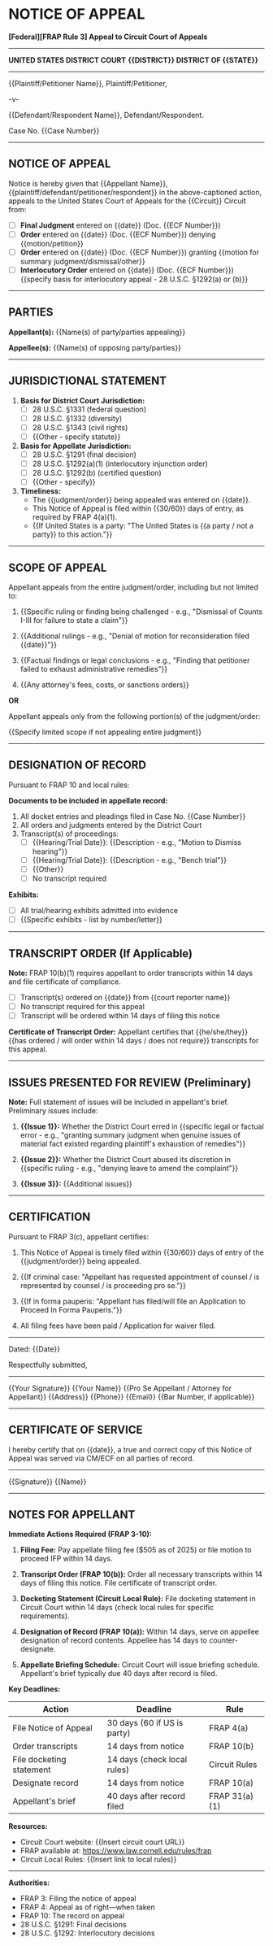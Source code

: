 # NOTICE OF APPEAL

**[Federal][FRAP Rule 3] Appeal to Circuit Court of Appeals**

---

**UNITED STATES DISTRICT COURT**
**{{DISTRICT}} DISTRICT OF {{STATE}}**

---

{{Plaintiff/Petitioner Name}},
Plaintiff/Petitioner,

-v-

{{Defendant/Respondent Name}},
Defendant/Respondent.

Case No. {{Case Number}}

---

## NOTICE OF APPEAL

Notice is hereby given that {{Appellant Name}}, {{plaintiff/defendant/petitioner/respondent}} in the above-captioned action, appeals to the United States Court of Appeals for the {{Circuit}} Circuit from:

- [ ] **Final Judgment** entered on {{date}} (Doc. {{ECF Number}})
- [ ] **Order** entered on {{date}} (Doc. {{ECF Number}}) denying {{motion/petition}}
- [ ] **Order** entered on {{date}} (Doc. {{ECF Number}}) granting {{motion for summary judgment/dismissal/other}}
- [ ] **Interlocutory Order** entered on {{date}} (Doc. {{ECF Number}}) {{specify basis for interlocutory appeal - 28 U.S.C. §1292(a) or (b)}}

---

## PARTIES

**Appellant(s):** {{Name(s) of party/parties appealing}}

**Appellee(s):** {{Name(s) of opposing party/parties}}

---

## JURISDICTIONAL STATEMENT

1. **Basis for District Court Jurisdiction:**
   - [ ] 28 U.S.C. §1331 (federal question)
   - [ ] 28 U.S.C. §1332 (diversity)
   - [ ] 28 U.S.C. §1343 (civil rights)
   - [ ] {{Other - specify statute}}

2. **Basis for Appellate Jurisdiction:**
   - [ ] 28 U.S.C. §1291 (final decision)
   - [ ] 28 U.S.C. §1292(a)(1) (interlocutory injunction order)
   - [ ] 28 U.S.C. §1292(b) (certified question)
   - [ ] {{Other - specify}}

3. **Timeliness:**
   - The {{judgment/order}} being appealed was entered on {{date}}.
   - This Notice of Appeal is filed within {{30/60}} days of entry, as required by FRAP 4(a)(1).
   - {{If United States is a party: "The United States is {{a party / not a party}} to this action."}}

---

## SCOPE OF APPEAL

Appellant appeals from the entire judgment/order, including but not limited to:

1. {{Specific ruling or finding being challenged - e.g., "Dismissal of Counts I-III for failure to state a claim"}}

2. {{Additional rulings - e.g., "Denial of motion for reconsideration filed {{date}}"}}

3. {{Factual findings or legal conclusions - e.g., "Finding that petitioner failed to exhaust administrative remedies"}}

4. {{Any attorney's fees, costs, or sanctions orders}}

**OR**

Appellant appeals only from the following portion(s) of the judgment/order:

{{Specify limited scope if not appealing entire judgment}}

---

## DESIGNATION OF RECORD

Pursuant to FRAP 10 and local rules:

**Documents to be included in appellate record:**

1. All docket entries and pleadings filed in Case No. {{Case Number}}
2. All orders and judgments entered by the District Court
3. Transcript(s) of proceedings:
   - [ ] {{Hearing/Trial Date}}: {{Description - e.g., "Motion to Dismiss hearing"}}
   - [ ] {{Hearing/Trial Date}}: {{Description - e.g., "Bench trial"}}
   - [ ] {{Other}}
   - [ ] No transcript required

**Exhibits:**
- [ ] All trial/hearing exhibits admitted into evidence
- [ ] {{Specific exhibits - list by number/letter}}

---

## TRANSCRIPT ORDER (If Applicable)

**Note:** FRAP 10(b)(1) requires appellant to order transcripts within 14 days and file certificate of compliance.

- [ ] Transcript(s) ordered on {{date}} from {{court reporter name}}
- [ ] No transcript required for this appeal
- [ ] Transcript will be ordered within 14 days of filing this notice

**Certificate of Transcript Order:** Appellant certifies that {{he/she/they}} {{has ordered / will order within 14 days / does not require}} transcripts for this appeal.

---

## ISSUES PRESENTED FOR REVIEW (Preliminary)

**Note:** Full statement of issues will be included in appellant's brief. Preliminary issues include:

1. **{{Issue 1}}:** Whether the District Court erred in {{specific legal or factual error - e.g., "granting summary judgment when genuine issues of material fact existed regarding plaintiff's exhaustion of remedies"}}

2. **{{Issue 2}}:** Whether the District Court abused its discretion in {{specific ruling - e.g., "denying leave to amend the complaint"}}

3. **{{Issue 3}}:** {{Additional issues}}

---

## CERTIFICATION

Pursuant to FRAP 3(c), appellant certifies:

1. This Notice of Appeal is timely filed within {{30/60}} days of entry of the {{judgment/order}} being appealed.

2. {{If criminal case: "Appellant has requested appointment of counsel / is represented by counsel / is proceeding pro se."}}

3. {{If in forma pauperis: "Appellant has filed/will file an Application to Proceed In Forma Pauperis."}}

4. All filing fees have been paid / Application for waiver filed.

---

Dated: {{Date}}

Respectfully submitted,

_________________________
{{Your Signature}}
{{Your Name}}
{{Pro Se Appellant / Attorney for Appellant}}
{{Address}}
{{Phone}}
{{Email}}
{{Bar Number, if applicable}}

---

## CERTIFICATE OF SERVICE

I hereby certify that on {{date}}, a true and correct copy of this Notice of Appeal was served via CM/ECF on all parties of record.

_________________________
{{Signature}}
{{Name}}

---

## NOTES FOR APPELLANT

**Immediate Actions Required (FRAP 3-10):**

1. **Filing Fee:** Pay appellate filing fee ($505 as of 2025) or file motion to proceed IFP within 14 days.

2. **Transcript Order (FRAP 10(b)):** Order all necessary transcripts within 14 days of filing this notice. File certificate of transcript order.

3. **Docketing Statement (Circuit Local Rule):** File docketing statement in Circuit Court within 14 days (check local rules for specific requirements).

4. **Designation of Record (FRAP 10(a)):** Within 14 days, serve on appellee designation of record contents. Appellee has 14 days to counter-designate.

5. **Appellate Briefing Schedule:** Circuit Court will issue briefing schedule. Appellant's brief typically due 40 days after record is filed.

**Key Deadlines:**

| Action | Deadline | Rule |
|--------|----------|------|
| File Notice of Appeal | 30 days (60 if US is party) | FRAP 4(a) |
| Order transcripts | 14 days from notice | FRAP 10(b) |
| File docketing statement | 14 days (check local rules) | Circuit Rules |
| Designate record | 14 days from notice | FRAP 10(a) |
| Appellant's brief | 40 days after record filed | FRAP 31(a)(1) |

**Resources:**

- Circuit Court website: {{Insert circuit court URL}}
- FRAP available at: https://www.law.cornell.edu/rules/frap
- Circuit Local Rules: {{Insert link to local rules}}

---

**Authorities:**

- FRAP 3: Filing the notice of appeal
- FRAP 4: Appeal as of right—when taken
- FRAP 10: The record on appeal
- 28 U.S.C. §1291: Final decisions
- 28 U.S.C. §1292: Interlocutory decisions
